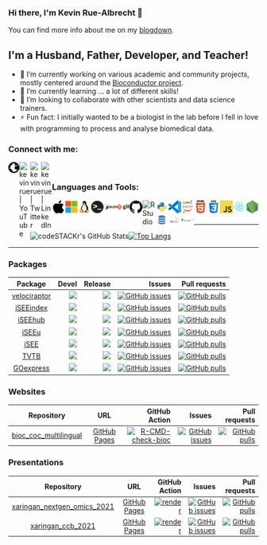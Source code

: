 ### Hi there, I'm Kevin Rue-Albrecht 👋

You can find more info about me on my [blogdown][website].

## I'm a Husband, Father, Developer, and Teacher!

- 🔭 I’m currently working on various academic and community projects, mostly centered around the [Bioconductor project][bioconductor].
- 🌱 I’m currently learning ... a lot of different skills!
- 👯 I’m looking to collaborate with other scientists and data science trainers.
- ⚡ Fun fact: I initially wanted to be a biologist in the lab before I fell in love with programming to process and analyse biomedical data.

<!--
**kevinrue/kevinrue** is a ✨ _special_ ✨ repository because its `README.md` (this file) appears on your GitHub profile.

Here are some ideas to get you started:

- 🤔 I’m looking for help with ...
- 💬 Ask me about ...
- 📫 How to reach me: ...
- 😄 Pronouns: ...

Shoutout to https://www.youtube.com/watch?v=ECuqb5Tv9qI&ab_channel=codeSTACKr for inspiration.
-->

### Connect with me:

[<img align="left" alt="https://kevinrue.github.io/" width="22px" src="https://raw.githubusercontent.com/iconic/open-iconic/master/svg/globe.svg" />][website]
[<img align="left" alt="kevinrue | YouTube" width="22px" src="https://cdn.jsdelivr.net/npm/simple-icons@v3/icons/youtube.svg" />][youtube]
[<img align="left" alt="kevinrue | Twitter" width="22px" src="https://cdn.jsdelivr.net/npm/simple-icons@v3/icons/twitter.svg" />][twitter]
[<img align="left" alt="kevinrue | LinkedIn" width="22px" src="https://cdn.jsdelivr.net/npm/simple-icons@v3/icons/linkedin.svg" />][linkedin]

<br />

### Languages and Tools:

[<img align="left" alt="Apple" width="26px" src="https://raw.githubusercontent.com/github/explore/5aa5d7e7250d5a637f32abf934b135411c265db8/topics/apple/apple.png" />][apple]
[<img align="left" alt="Microsoft" width="26px" src="https://raw.githubusercontent.com/github/explore/16b6237dcae806cb7ae0bf7ac7e9fe354b88c715/topics/microsoft/microsoft.png" />][microsoft]
[<img align="left" alt="Linux" width="26px" src="https://raw.githubusercontent.com/github/explore/80688e429a7d4ef2fca1e82350fe8e3517d3494d/topics/linux/linux.png" />][linux]
[<img align="left" alt="Terminal" width="26px" src="https://raw.githubusercontent.com/github/explore/80688e429a7d4ef2fca1e82350fe8e3517d3494d/topics/terminal/terminal.png" />][terminal]
[<img align="left" alt="Bash" width="26px" src="https://raw.githubusercontent.com/github/explore/80688e429a7d4ef2fca1e82350fe8e3517d3494d/topics/bash/bash.png" />][bash]
[<img align="left" alt="Git" width="26px" src="https://raw.githubusercontent.com/github/explore/80688e429a7d4ef2fca1e82350fe8e3517d3494d/topics/git/git.png" />][git]
[<img align="left" alt="GitHub" width="26px" src="https://raw.githubusercontent.com/github/explore/78df643247d429f6cc873026c0622819ad797942/topics/github/github.png" />][github]
[<img align="left" alt="RStudio" width="26px" src="https://docs.rstudio.com/connect/admin/images/RStudio-ball.svg" />][rstudio]
[<img align="left" alt="Python" width="26px" src="https://raw.githubusercontent.com/github/explore/80688e429a7d4ef2fca1e82350fe8e3517d3494d/topics/python/python.png" />][python]
[<img align="left" alt="Visual Studio Code" width="26px" src="https://raw.githubusercontent.com/github/explore/80688e429a7d4ef2fca1e82350fe8e3517d3494d/topics/visual-studio-code/visual-studio-code.png" />][visual-studio-code]
[<img align="left" alt="Jupyter" width="26px" src="https://raw.githubusercontent.com/github/explore/80688e429a7d4ef2fca1e82350fe8e3517d3494d/topics/jupyter-notebook/jupyter-notebook.png" />][jupyter]
[<img align="left" alt="HTML5" width="26px" src="https://raw.githubusercontent.com/github/explore/80688e429a7d4ef2fca1e82350fe8e3517d3494d/topics/html/html.png" />][html]
[<img align="left" alt="CSS3" width="26px" src="https://raw.githubusercontent.com/github/explore/80688e429a7d4ef2fca1e82350fe8e3517d3494d/topics/css/css.png" />][css]
[<img align="left" alt="JavaScript" width="26px" src="https://raw.githubusercontent.com/github/explore/80688e429a7d4ef2fca1e82350fe8e3517d3494d/topics/javascript/javascript.png" />][javascript]
[<img align="left" alt="React" width="26px" src="https://raw.githubusercontent.com/github/explore/80688e429a7d4ef2fca1e82350fe8e3517d3494d/topics/react/react.png" />][react]
[<img align="left" alt="Node.js" width="26px" src="https://raw.githubusercontent.com/github/explore/80688e429a7d4ef2fca1e82350fe8e3517d3494d/topics/nodejs/nodejs.png" />][nodejs]
[<img align="left" alt="SQL" width="26px" src="https://raw.githubusercontent.com/github/explore/80688e429a7d4ef2fca1e82350fe8e3517d3494d/topics/sql/sql.png" />][sql]
[<img align="left" alt="MySQL" width="26px" src="https://raw.githubusercontent.com/github/explore/80688e429a7d4ef2fca1e82350fe8e3517d3494d/topics/mysql/mysql.png" />][mysql]
[<img align="left" alt="MongoDB" width="26px" src="https://raw.githubusercontent.com/github/explore/80688e429a7d4ef2fca1e82350fe8e3517d3494d/topics/mongodb/mongodb.png" />][mongodb]

<br />
<br />

---

<img align="left" alt="codeSTACKr's GitHub Stats" src="https://github-readme-stats.vercel.app/api?username=kevinrue&show_icons=true&hide_border=true" />

[![Top Langs](https://github-readme-stats.vercel.app/api/top-langs/?username=kevinrue)](https://github.com/anuraghazra/github-readme-stats)

---

### Packages

| Package | Devel | Release | Issues | Pull requests |
|:-------:|------:|--------:|-------:|--------------:|
| [velociraptor](https://github.com/kevinrue/velociraptor) | [![](http://bioconductor.org/shields/build/devel/bioc/velociraptor.svg)](http://bioconductor.org/checkResults/devel/bioc-LATEST/velociraptor) |[![](http://bioconductor.org/shields/build/release/bioc/velociraptor.svg)](http://bioconductor.org/checkResults/release/bioc-LATEST/velociraptor) | [![GitHub issues](https://img.shields.io/github/issues/kevinrue/velociraptor)](https://github.com/kevinrue/velociraptor/issues) | [![GitHub pulls](https://img.shields.io/github/issues-pr/kevinrue/velociraptor)](https://github.com/kevinrue/velociraptor/pulls) |
| [iSEEindex](https://github.com/iSEE/iSEEindex) | [![](http://bioconductor.org/shields/build/devel/bioc/iSEEindex.svg)](http://bioconductor.org/checkResults/devel/bioc-LATEST/iSEEindex) |[![](http://bioconductor.org/shields/build/release/bioc/iSEEindex.svg)](http://bioconductor.org/checkResults/release/bioc-LATEST/iSEEindex) | [![GitHub issues](https://img.shields.io/github/issues/iSEE/iSEEindex)](https://github.com/iSEE/iSEEindex/issues) | [![GitHub pulls](https://img.shields.io/github/issues-pr/iSEE/iSEEindex)](https://github.com/iSEE/iSEEindex/pulls)|
| [iSEEhub](https://github.com/iSEE/iSEEhub) | [![](http://bioconductor.org/shields/build/devel/bioc/iSEEhub.svg)](http://bioconductor.org/checkResults/devel/bioc-LATEST/iSEEhub) |[![](http://bioconductor.org/shields/build/release/bioc/iSEEhub.svg)](http://bioconductor.org/checkResults/release/bioc-LATEST/iSEEhub) | [![GitHub issues](https://img.shields.io/github/issues/iSEE/iSEEhub)](https://github.com/iSEE/iSEEhub/issues) | [![GitHub pulls](https://img.shields.io/github/issues-pr/iSEE/iSEEhub)](https://github.com/iSEE/iSEEhub/pulls)|
| [iSEEu](https://github.com/iSEE/iSEEu) | [![](http://bioconductor.org/shields/build/devel/bioc/iSEEu.svg)](http://bioconductor.org/checkResults/devel/bioc-LATEST/iSEEu) |[![](http://bioconductor.org/shields/build/release/bioc/iSEEu.svg)](http://bioconductor.org/checkResults/release/bioc-LATEST/iSEEu) | [![GitHub issues](https://img.shields.io/github/issues/iSEE/iSEEu)](https://github.com/iSEE/iSEEu/issues) | [![GitHub pulls](https://img.shields.io/github/issues-pr/iSEE/iSEEu)](https://github.com/iSEE/iSEEu/pulls) |
| [iSEE](https://github.com/iSEE/iSEE) | [![](http://bioconductor.org/shields/build/devel/bioc/iSEE.svg)](http://bioconductor.org/checkResults/devel/bioc-LATEST/iSEE) |[![](http://bioconductor.org/shields/build/release/bioc/iSEE.svg)](http://bioconductor.org/checkResults/release/bioc-LATEST/iSEE) | [![GitHub issues](https://img.shields.io/github/issues/iSEE/iSEE)](https://github.com/iSEE/iSEE/issues) | [![GitHub pulls](https://img.shields.io/github/issues-pr/iSEE/iSEE)](https://github.com/iSEE/iSEE/pulls)|
| [TVTB](https://github.com/kevinrue/TVTB) | [![](http://bioconductor.org/shields/build/devel/bioc/TVTB.svg)](http://bioconductor.org/checkResults/devel/bioc-LATEST/TVTB) |[![](http://bioconductor.org/shields/build/release/bioc/TVTB.svg)](http://bioconductor.org/checkResults/release/bioc-LATEST/TVTB) | [![GitHub issues](https://img.shields.io/github/issues/kevinrue/TVTB)](https://github.com/kevinrue/TVTB/issues) | [![GitHub pulls](https://img.shields.io/github/issues-pr/kevinrue/TVTB)](https://github.com/kevinrue/TVTB/pulls) |
| [GOexpress](https://github.com/kevinrue/GOexpress) | [![](http://bioconductor.org/shields/build/devel/bioc/GOexpress.svg)](http://bioconductor.org/checkResults/devel/bioc-LATEST/GOexpress) |[![](http://bioconductor.org/shields/build/release/bioc/GOexpress.svg)](http://bioconductor.org/checkResults/release/bioc-LATEST/GOexpress) | [![GitHub issues](https://img.shields.io/github/issues/kevinrue/GOexpress)](https://github.com/kevinrue/GOexpress/issues) | [![GitHub pulls](https://img.shields.io/github/issues-pr/kevinrue/GOexpress)](https://github.com/kevinrue/GOexpress/pulls) |

### Websites

| Repository | URL   | GitHub Action | Issues | Pull requests |
|:----------:|:-----:|--------------:|-------:|--------------:|
| [bioc_coc_multilingual](https://github.com/Bioconductor/bioc_coc_multilingual) | [GitHub Pages](https://Bioconductor.github.io/bioc_coc_multilingual/) | [![R-CMD-check-bioc](https://github.com/Bioconductor/bioc_coc_multilingual/actions/workflows/check-bioc.yml/badge.svg)](https://github.com/Bioconductor/bioc_coc_multilingual/actions/workflows/check-bioc.yml) | [![GitHub issues](https://img.shields.io/github/issues/Bioconductor/bioc_coc_multilingual)](https://github.com/Bioconductor/bioc_coc_multilingual/issues) | [![GitHub pulls](https://img.shields.io/github/issues-pr/Bioconductor/bioc_coc_multilingual)](https://github.com/Bioconductor/bioc_coc_multilingual/pulls) |

### Presentations

| Repository | URL   | GitHub Action | Issues | Pull requests |
|:----------:|:-----:|--------------:|-------:|--------------:|
| [xaringan_nextgen_omics_2021](https://github.com/kevinrue/xaringan_nextgen_omics_2021) | [GitHub Pages](https://kevinrue.github.io/xaringan_nextgen_omics_2021/) | [![render](https://github.com/kevinrue/xaringan_nextgen_omics_2021/actions/workflows/render.yaml/badge.svg)](https://github.com/kevinrue/xaringan_nextgen_omics_2021/actions/workflows/render.yaml) | [![GitHub issues](https://img.shields.io/github/issues/kevinrue/xaringan_nextgen_omics_2021)](https://github.com/kevinrue/xaringan_nextgen_omics_2021/issues) | [![GitHub pulls](https://img.shields.io/github/issues-pr/kevinrue/xaringan_nextgen_omics_2021)](https://github.com/kevinrue/xaringan_nextgen_omics_2021/pulls) |
| [xaringan_ccb_2021](https://github.com/kevinrue/xaringan_ccb_2021) | [GitHub Pages](https://kevinrue.github.io/xaringan_ccb_2021/) | [![render](https://github.com/kevinrue/xaringan_ccb_2021/actions/workflows/render.yaml/badge.svg)](https://github.com/kevinrue/xaringan_ccb_2021/actions/workflows/render.yaml) | [![GitHub issues](https://img.shields.io/github/issues/kevinrue/xaringan_ccb_2021)](https://github.com/kevinrue/xaringan_ccb_2021/issues) | [![GitHub pulls](https://img.shields.io/github/issues-pr/kevinrue/xaringan_ccb_2021)](https://github.com/kevinrue/xaringan_ccb_2021/pulls) |

<!--
Definitions:
-->

[website]: https://kevinrue.github.io/
[youtube]: https://www.youtube.com/channel/UCVKqywTvr509fIDy-tlcu8A
[twitter]: https://twitter.com/KevinRUE67
[linkedin]: https://www.linkedin.com/in/kevin-rue-albrecht/
[terminal]: https://support.apple.com/en-gb/guide/terminal/welcome/mac
[git]: https://git-scm.com/
[github]: https://github.com/
[visual-studio-code]: https://code.visualstudio.com/
[rstudio]: https://www.rstudio.com/
[bioconductor]: https://www.bioconductor.org/
[html]: https://www.w3schools.com/html/
[css]: https://www.w3.org/Style/CSS/Overview.en.html
[javascript]: https://www.javascript.com/
[react]: https://reactjs.org/
[nodejs]: https://nodejs.org/
[sql]: https://www.w3schools.com/sql/
[mysql]: https://www.mysql.com/
[mongodb]: https://www.mongodb.com/
[python]: https://www.python.org/
[jupyter]: https://jupyter.org/
[microsoft]: https://www.microsoft.com/
[apple]: https://www.apple.com/
[linux]: https://www.linux.org/
[bash]: https://www.gnu.org/software/bash/
